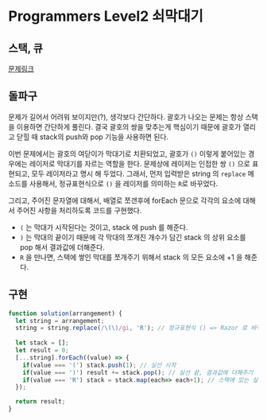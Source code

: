 # Programmers Level2 쇠막대기
## 스택, 큐

[문제링크](https://programmers.co.kr/learn/courses/30/lessons/42585)

## 돌파구
문제가 길어서 어려워 보이지만(?), 생각보다 간단하다. 
괄호가 나오는 문제는 항상 스택을 이용하면 간단하게 풀린다. 결국 괄호의 쌍을 맞추는게 핵심이기 때문에 괄호가 열리고 닫힐 때 stack의 push와 pop 기능을 사용하면 된다. 

이번 문제에서는 괄호의 여닫이가 막대기로 치환되었고, 괄호가 `()` 이렇게 붙어있는 경우에는 레이저로 막대기를 자르는 역할을 한다. 문제상에 레이저는 인접한 쌍 `()` 으로 표현되고, 모두 레이저라고 명시 해 두었다. 그래서, 먼저 입력받은 string 의 `replace` 메소드를 사용해서, 정규표현식으로 `()` 을 레이저를 의미하는 `R`로 바꾸었다. 

그리고, 주어진 문자열에 대해서, 배열로 쪼갠후에 forEach 문으로 각각의 요소에 대해서 주어진 사항을 처리하도록 코드를 구현했다. 
- `(` 는 막대가 시작된다는 것이고, stack 에 push 를 해준다.
- `)` 는 막대의 끝이기 때문에 각 막대의 쪼개진 개수가 담긴 stack 의 상위 요소를 pop 해서 결과값에 더해준다.
- `R` 을 만나면, 스택에 쌓인 막대를 쪼개주기 위해서 stack 의 모든 요소에 +1 을 해준다.

## 구현
```javascript
function solution(arrangement) {
  let string = arrangement;
  string = string.replace(/\(\)/gi, 'R'); // 정규표현식 () => Razor 로 바꾸기
  
  let stack = [];
  let result = 0;
  [...string].forEach((value) => {
    if(value === '(') stack.push(1); // 실선 시작
    if(value === ')') result += stack.pop(); // 실선 끝, 결과값에 더해주기
    if(value === 'R') stack = stack.map(each=> each+1); // 스택에 있는 실선 잘라서 막대의 개수 더해주기
  });

  return result;
}
```
